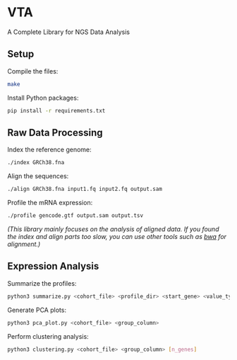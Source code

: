 # VTA
A Complete Library for NGS Data Analysis

## Setup

Compile the files:
```sh
make
```

Install Python packages:
```sh
pip install -r requirements.txt
```

## Raw Data Processing

Index the reference genome:
```sh
./index GRCh38.fna
```

Align the sequences:
```sh
./align GRCh38.fna input1.fq input2.fq output.sam
```

Profile the mRNA expression:
```sh
./profile gencode.gtf output.sam output.tsv
```

*(This library mainly focuses on the analysis of aligned data. If you found the index and align parts too slow, you can use other tools such as [bwa](https://github.com/lh3/bwa) for alignment.)*

## Expression Analysis

Summarize the profiles:
```sh
python3 summarize.py <cohort_file> <profile_dir> <start_gene> <value_type>
```

Generate PCA plots:
```sh
python3 pca_plot.py <cohort_file> <group_column>
```

Perform clustering analysis:
```sh
python3 clustering.py <cohort_file> <group_column> [n_genes]
```